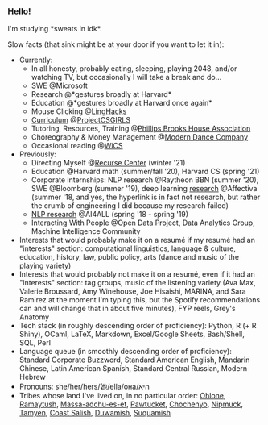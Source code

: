 ### Hello!

I'm studying \*sweats in idk\*.

Slow facts (that sink might be at your door if you want to let it in):

- Currently:
  - In all honesty, probably eating, sleeping, playing 2048, and/or watching TV, but occasionally I will take a break and do...
  - SWE @Microsoft
  - Research @\*gestures broadly at Harvard\*
  - Education @\*gestures broadly at Harvard once again\*
  - Mouse Clicking @[LingHacks](http://linghacks.tech)
  - [Curriculum](https://linktr.ee/pcsgnlp) @[ProjectCSGIRLS](https://projectcsgirls.com)
  - Tutoring, Resources, Training @[Phillips Brooks House Association](https://pbha.org)
  - Choreography & Money Management @[Modern Dance Company](http://www.hrmdc.org/)
  - Occasional reading @[WiCS](https://www.harvardwics.com/)
- Previously:
  - Directing Myself @[Recurse Center](https://recurse.com) (winter '21)
  - Education @Harvard math (summer/fall '20), Harvard CS (spring '21)
  - Corporate internships: NLP research @Raytheon BBN (summer '20), SWE @Bloomberg (summer '19), deep learning [research](https://github.com/ENSCMA2/giphy-scraper) @Affectiva (summer '18, and yes, the hyperlink is in fact not research, but rather the crumb of engineering I did because my research failed)
  - [NLP research](https://github.com/ENSCMA2/humanly) @AI4ALL (spring '18 - spring '19)
  - Interacting With People @Open Data Project, Data Analytics Group, Machine Intelligence Community
- Interests that would probably make it on a resumé if my resumé had an "interests" section: computational linguistics, language & culture, education, history, law, public policy, arts (dance and music of the playing variety)
- Interests that would probably not make it on a resumé, even if it had an "interests" section: tag groups, music of the listening variety (Ava Max, Valerie Broussard, Amy Winehouse, Joe Hisaishi, MARINA, and Sara Ramirez at the moment I'm typing this, but the Spotify recommendations can and will change that in about five minutes), FYP reels, Grey's Anatomy
- Tech stack (in roughly descending order of proficiency): Python, R (+ R Shiny), OCaml, LaTeX, Markdown, Excel/Google Sheets, Bash/Shell, SQL, Perl
- Language queue (in smoothly descending order of proficiency): Standard Corporate Buzzword, Standard American English, Mandarin Chinese, Latin American Spanish, Standard Central Russian, Modern Hebrew
- Pronouns: she/her/hers/她/ella/она/היא
- Tribes whose land I've lived on, in no particular order: [Ohlone](http://www.muwekma.org/home.html), [Ramaytush](http://www.ramaytush.com/), [Massa-adchu-es-et](http://massachusetttribe.org/), [Pawtucket](http://www.salemhistorical.org/massachusetts-indigenous-community-resources), [Chochenyo](https://sogoreate-landtrust.com/), [Nipmuck](https://www.nipmucnation.org/), [Tamyen](https://cla.berkeley.edu/languages/tamyen.php), [Coast Salish](http://www.firstnations.de/development/coast_salish.htm), [Duwamish](https://www.duwamishtribe.org/), [Suquamish](https://suquamish.nsn.us/)
